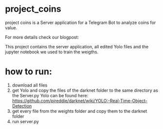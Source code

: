 # project_coins

project coins is a Server application for a Telegram Bot to analyze coins for value. 

For more details check our blogpost:

This project contains the server application, all edited Yolo files and the jupyter notebook we used to train the weigths.


# how to run:
1. download all files
2. get Yolo and copy the files of the darknet folder to the same directory as the Server.py
   Yolo can be found here: https://github.com/pjreddie/darknet/wiki/YOLO:-Real-Time-Object-Detection
3. get every file from the weights folder and copy them to the darknet folder
4. run server.py
